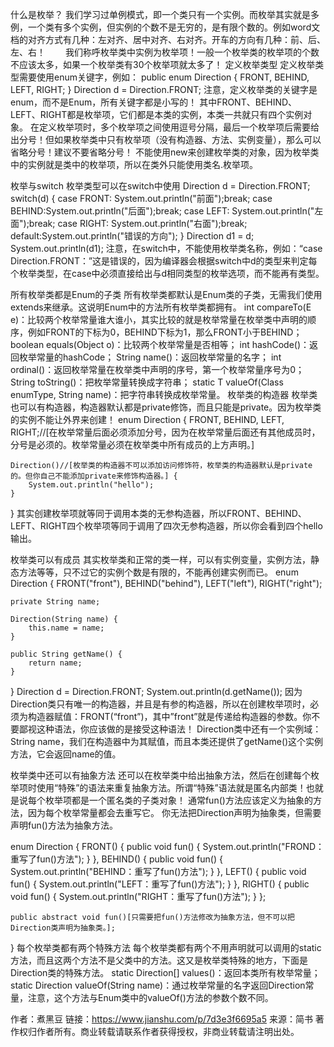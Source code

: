 什么是枚举？
我们学习过单例模式，即一个类只有一个实例。而枚举其实就是多例，一个类有多个实例，但实例的个数不是无穷的，是有限个数的。例如word文档的对齐方式有几种：左对齐、居中对齐、右对齐。开车的方向有几种：前、后、左、右！
　　我们称呼枚举类中实例为枚举项！一般一个枚举类的枚举项的个数不应该太多，如果一个枚举类有30个枚举项就太多了！
定义枚举类型
定义枚举类型需要使用enum关键字，例如：
public enum Direction {
    FRONT, BEHIND, LEFT, RIGHT;
}
Direction d = Direction.FRONT;
注意，定义枚举类的关键字是enum，而不是Enum，所有关键字都是小写的！
其中FRONT、BEHIND、LEFT、RIGHT都是枚举项，它们都是本类的实例，本类一共就只有四个实例对象。
在定义枚举项时，多个枚举项之间使用逗号分隔，最后一个枚举项后需要给出分号！但如果枚举类中只有枚举项（没有构造器、方法、实例变量），那么可以省略分号！建议不要省略分号！
不能使用new来创建枚举类的对象，因为枚举类中的实例就是类中的枚举项，所以在类外只能使用类名.枚举项。

枚举与switch
枚举类型可以在switch中使用
Direction d = Direction.FRONT;
  switch(d) {
    case FRONT: System.out.println("前面");break;
    case BEHIND:System.out.println("后面");break;
    case LEFT:  System.out.println("左面");break;
    case RIGHT: System.out.println("右面");break;
    default:System.out.println("错误的方向");
}
Direction d1 = d;
System.out.println(d1);
注意，在switch中，不能使用枚举类名称，例如：“case Direction.FRONT：”这是错误的，因为编译器会根据switch中d的类型来判定每个枚举类型，在case中必须直接给出与d相同类型的枚举选项，而不能再有类型。

所有枚举类都是Enum的子类
所有枚举类都默认是Enum类的子类，无需我们使用extends来继承。这说明Enum中的方法所有枚举类都拥有。
int compareTo(E e)：比较两个枚举常量谁大谁小，其实比较的就是枚举常量在枚举类中声明的顺序，例如FRONT的下标为0，BEHIND下标为1，那么FRONT小于BEHIND；
boolean equals(Object o)：比较两个枚举常量是否相等；
int hashCode()：返回枚举常量的hashCode；
String name()：返回枚举常量的名字；
int ordinal()：返回枚举常量在枚举类中声明的序号，第一个枚举常量序号为0；
String toString()：把枚举常量转换成字符串；
static T valueOf(Class enumType, String name)：把字符串转换成枚举常量。
枚举类的构造器
枚举类也可以有构造器，构造器默认都是private修饰，而且只能是private。因为枚举类的实例不能让外界来创建！
enum Direction {
    FRONT, BEHIND, LEFT, RIGHT;//[在枚举常量后面必须添加分号，因为在枚举常量后面还有其他成员时，分号是必须的。枚举常量必须在枚举类中所有成员的上方声明。]
    
    Direction()//[枚举类的构造器不可以添加访问修饰符，枚举类的构造器默认是private的。但你自己不能添加private来修饰构造器。] {
        System.out.println("hello");
    }
}
其实创建枚举项就等同于调用本类的无参构造器，所以FRONT、BEHIND、LEFT、RIGHT四个枚举项等同于调用了四次无参构造器，所以你会看到四个hello输出。

枚举类可以有成员
其实枚举类和正常的类一样，可以有实例变量，实例方法，静态方法等等，只不过它的实例个数是有限的，不能再创建实例而已。
enum Direction {
    FRONT("front"), BEHIND("behind"), LEFT("left"), RIGHT("right");
    
    private String name;
    
    Direction(String name) {
        this.name = name;
    }
    
    public String getName() {
        return name;
    }
}
Direction d = Direction.FRONT;
System.out.println(d.getName());
因为Direction类只有唯一的构造器，并且是有参的构造器，所以在创建枚举项时，必须为构造器赋值：FRONT(“front”)，其中”front”就是传递给构造器的参数。你不要鄙视这种语法，你应该做的是接受这种语法！
Direction类中还有一个实例域：String name，我们在构造器中为其赋值，而且本类还提供了getName()这个实例方法，它会返回name的值。

枚举类中还可以有抽象方法
还可以在枚举类中给出抽象方法，然后在创建每个枚举项时使用“特殊”的语法来重复抽象方法。所谓“特殊”语法就是匿名内部类！也就是说每个枚举项都是一个匿名类的子类对象！
通常fun()方法应该定义为抽象的方法，因为每个枚举常量都会去重写它。
你无法把Direction声明为抽象类，但需要声明fun()方法为抽象方法。


enum Direction {
    FRONT() {
        public void fun() {
            System.out.println("FROND：重写了fun()方法");
        }
    }, 
    BEHIND() {
        public void fun() {
            System.out.println("BEHIND：重写了fun()方法");
        }
    }, 
    LEFT() {
        public void fun() {
            System.out.println("LEFT：重写了fun()方法");
        }
    },
    RIGHT() {
        public void fun() {
            System.out.println("RIGHT：重写了fun()方法");
        }
    };
    
    public abstract void fun()[只需要把fun()方法修改为抽象方法，但不可以把Direction类声明为抽象类。];
}
每个枚举类都有两个特殊方法
每个枚举类都有两个不用声明就可以调用的static方法，而且这两个方法不是父类中的方法。这又是枚举类特殊的地方，下面是Direction类的特殊方法。
static Direction[] values()：返回本类所有枚举常量；
static Direction valueOf(String name)：通过枚举常量的名字返回Direction常量，注意，这个方法与Enum类中的valueOf()方法的参数个数不同。

作者：煮黑豆
链接：https://www.jianshu.com/p/7d3e3f6695a5
来源：简书
著作权归作者所有。商业转载请联系作者获得授权，非商业转载请注明出处。
